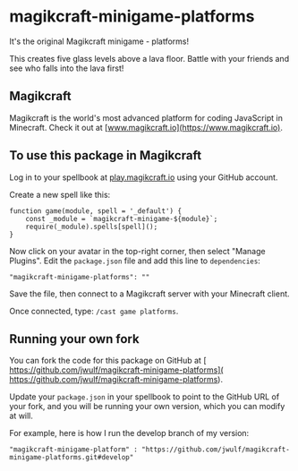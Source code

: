 # magikcraft-minigame-platforms

It's the original Magikcraft minigame - platforms!

This creates five glass levels above a lava floor. Battle with your friends and see who falls into the lava first!

## Magikcraft

Magikcraft is the world's most advanced platform for coding JavaScript in Minecraft. Check it out at [www.magikcraft.io](https://www.magikcraft.io).

## To use this package in Magikcraft

Log in to your spellbook at [play.magikcraft.io](https://play.magikcraft.io) using your GitHub account.

Create a new spell like this:

```
function game(module, spell = '_default') {
    const _module = `magikcraft-minigame-${module}`;
    require(_module).spells[spell]();
}
```

Now click on your avatar in the top-right corner, then select "Manage Plugins". Edit the `package.json` file and add this line to `dependencies`:

```
"magikcraft-minigame-platforms": ""
```

Save the file, then connect to a Magikcraft server with your Minecraft client.

Once connected, type: `/cast game platforms`.

## Running your own fork

You can fork the code for this package on GitHub at [ https://github.com/jwulf/magikcraft-minigame-platforms]( https://github.com/jwulf/magikcraft-minigame-platforms).

Update your `package.json` in your spellbook to point to the GitHub URL of your fork, and you will be running your own version, which you can modify at will.

For example, here is how I run the develop branch of my version:

```
"magikcraft-minigame-platform" : "https://github.com/jwulf/magikcraft-minigame-platforms.git#develop"
```